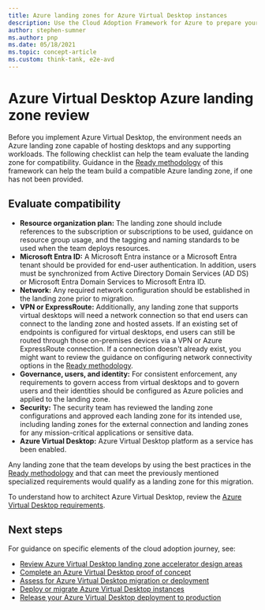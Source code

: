 ```yaml
---
title: Azure landing zones for Azure Virtual Desktop instances
description: Use the Cloud Adoption Framework for Azure to prepare your environment for virtual desktop migration using best practices that reduce complexity and standardize the migration process.
author: stephen-sumner
ms.author: pnp
ms.date: 05/18/2021
ms.topic: concept-article
ms.custom: think-tank, e2e-avd
---
```


# Azure Virtual Desktop Azure landing zone review

Before you implement Azure Virtual Desktop, the environment needs an Azure landing zone capable of hosting desktops and any supporting workloads. The following checklist can help the team evaluate the landing zone for compatibility. Guidance in the [Ready methodology](../../ready/index.md) of this framework can help the team build a compatible Azure landing zone, if one has not been provided.

## Evaluate compatibility

- **Resource organization plan:** The landing zone should include references to the subscription or subscriptions to be used, guidance on resource group usage, and the tagging and naming standards to be used when the team deploys resources.
- **Microsoft Entra ID:** A Microsoft Entra instance or a Microsoft Entra tenant should be provided for end-user authentication. In addition, users must be synchronized from Active Directory Domain Services (AD DS) or Microsoft Entra Domain Services to Microsoft Entra ID.
- **Network:** Any required network configuration should be established in the landing zone prior to migration.
- **VPN or ExpressRoute:** Additionally, any landing zone that supports virtual desktops will need a network connection so that end users can connect to the landing zone and hosted assets. If an existing set of endpoints is configured for virtual desktops, end users can still be routed through those on-premises devices via a VPN or Azure ExpressRoute connection. If a connection doesn't already exist, you might want to review the guidance on configuring network connectivity options in the [Ready methodology](../../ready/index.md).
- **Governance, users, and identity:** For consistent enforcement, any requirements to govern access from virtual desktops and to govern users and their identities should be configured as Azure policies and applied to the landing zone.
- **Security:** The security team has reviewed the landing zone configurations and approved each landing zone for its intended use, including landing zones for the external connection and landing zones for any mission-critical applications or sensitive data.
- **Azure Virtual Desktop:** Azure Virtual Desktop platform as a service has been enabled.

Any landing zone that the team develops by using the best practices in the [Ready methodology](../../ready/index.md) and that can meet the previously mentioned specialized requirements would qualify as a landing zone for this migration.

To understand how to architect Azure Virtual Desktop, review the [Azure Virtual Desktop requirements](/azure/virtual-desktop/overview#requirements).

## Next steps

For guidance on specific elements of the cloud adoption journey, see:

- [Review Azure Virtual Desktop landing zone accelerator design areas](./enterprise-scale-landing-zone.md)
- [Complete an Azure Virtual Desktop proof of concept](./proof-of-concept.md)
- [Assess for Azure Virtual Desktop migration or deployment](./migrate-assess.md)
- [Deploy or migrate Azure Virtual Desktop instances](./migrate-deploy.md)
- [Release your Azure Virtual Desktop deployment to production](./migrate-release.md)
